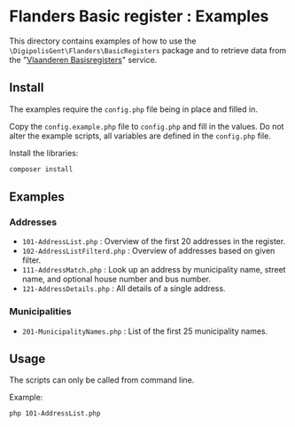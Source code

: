# Flanders Basic register : Examples

This directory contains examples of how to use the 
`\DigipolisGent\Flanders\BasicRegisters` package and to retrieve data
from the "[Vlaanderen Basisregisters][flanders-basicregister.api]"
service.

## Install

The examples require the `config.php` file being in place and filled in.

Copy the `config.example.php` file to `config.php` and fill in the
values. Do not alter the example scripts, all variables are defined in
the `config.php` file.

Install the libraries:

```bash
composer install
```

## Examples

### Addresses

* `101-AddressList.php` : Overview of the first 20 addresses in the
  register.
* `102-AddressListFilterd.php` : Overview of addresses based on given
  filter.
* `111-AddressMatch.php` : Look up an address by municipality name,
  street name, and optional house number and bus number. 
* `121-AddressDetails.php` : All details of a single address.

### Municipalities

* `201-MunicipalityNames.php` : List of the first 25 municipality names.

## Usage

The scripts can only be called from command line.

Example:

```bash
php 101-AddressList.php
```

[flanders-basicregister.api]: https://overheid.vlaanderen.be/producten-diensten/gebouwen-adressenregister
